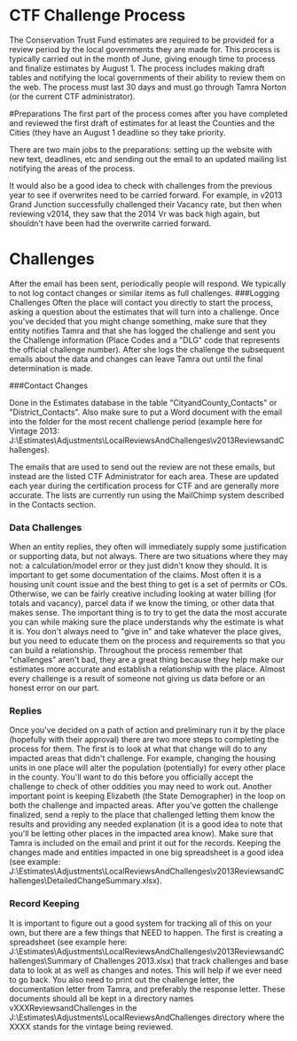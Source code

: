 # CTF Challenge Process
The Conservation Trust Fund estimates are required to be provided for a review period by the local governments they are made for.  This process is typically carried out in the month of June, giving enough time to process and finalize estimates by August 1.  The process includes making draft tables and notifying the local governments of their ability to review them on the web.  The process must last 30 days and must go through Tamra Norton (or the current CTF administrator).

#Preparations
The first part of the process comes after you have completed and reviewed the first draft of estimates for at least the Counties and the Cities (they have an August 1 deadline so they take priority.  

There are two main jobs to the preparations: setting up the website with new text, deadlines, etc and sending out the email to an updated mailing list notifying the areas of the process.

It would also be a good idea to check with challenges from the previous year to see if overwrites need to be carried forward.  For example, in v2013 Grand Junction successfully challenged their Vacancy rate, but then when reviewing v2014, they saw that the 2014 Vr was back high again, but shouldn't have been had the overwrite carried forward.

# Challenges
After the email has been sent, periodically people will respond. We typically to not log contact changes or similar items as full challenges.
###Logging Challenges
Often the place will contact you directly to start the process, asking a question about the estimates that will turn into a challenge.  Once you've decided that you might change something, make sure that they entity notifies Tamra and that she has logged the challenge and sent you the Challenge information (Place Codes and a "DLG" code that represents the official challenge number).  After she logs the challenge the subsequent emails about the data and changes can leave Tamra out until the final determination is made.

###Contact Changes

Done in the Estimates database in the table "CityandCounty_Contacts" or "District_Contacts".  Also make sure to put a Word document with the email into the folder for the most recent challenge period (example here for Vintage 2013: J:\Estimates\Adjustments\LocalReviewsAndChallenges\v2013ReviewsandChallenges).

The emails that are used to send out the review are not these emails, but instead are the listed CTF Administrator for each area.  These are updated each year during the certification process for CTF and are generally more accurate.  The lists are currently run using the MailChimp system described in the Contacts section.

### Data Challenges
When an entity replies, they often will immediately supply some justification or supporting data, but not always.  There are two situations where they may not: a calculation/model error or they just didn't know they should.  It is important to get some documentation of the claims.  Most often it is a housing unit count issue and the best thing to get is a set of permits or COs.  Otherwise, we can be fairly creative including looking at water billing (for totals and vacancy), parcel data if we know the timing, or other data that makes sense.  The important thing is to try to get the data the most accurate you can while making sure the place understands why the estimate is what it is.  You don't always need to "give in" and take whatever the place gives, but you need to educate them on the process and requirements so that you can build a relationship.  Throughout the process remember that "challenges" aren't bad, they are a great thing because they help make our estimates more accurate and establish a relationship with the place. Almost every challenge is a result of someone not giving us data before or an honest error on our part.

### Replies

Once you've decided on a path of action and preliminary run it by the place (hopefully with their approval) there are two more steps to completing the process for them.  The first is to look at what that change will do to any impacted areas that didn't challenge.  For example, changing the housing units in one place will alter the population (potentially) for every other place in the county.  You'll want to do this before you officially accept the challenge to check of other oddities you may need to work out.  Another important point is keeping Elizabeth (the State Demographer) in the loop on both the challenge and impacted areas.  After you've gotten the challenge finalized, send a reply to the place that challenged letting them know the results and providing any needed explanation (it is a good idea to note that you'll be letting other places in the impacted area know).  Make sure that Tamra is included on the email and print it out for the records.  Keeping the changes made and entities impacted in one big spreadsheet is a good idea (see example: J:\Estimates\Adjustments\LocalReviewsAndChallenges\v2013ReviewsandChallenges\DetailedChangeSummary.xlsx).

### Record Keeping

It is important to figure out a good system for tracking all of this on your own, but there are a few things that NEED to happen.  The first is creating a spreadsheet (see example here: J:\Estimates\Adjustments\LocalReviewsAndChallenges\v2013ReviewsandChallenges\Summary of Challenges 2013.xlsx) that track challenges and base data to look at as well as changes and notes.  This will help if we ever need to go back.  You also need to print out the challenge letter, the documentation letter from Tamra, and preferably the response letter.  These documents should all be kept in a directory names vXXXReviewsandChallenges in the  J:\Estimates\Adjustments\LocalReviewsAndChallenges directory where the XXXX stands for the vintage being reviewed.  